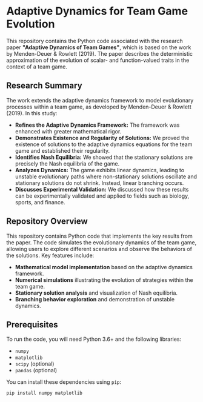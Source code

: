 # Adaptive Dynamics for Team Game Evolution

This repository contains the Python code associated with the research paper **"Adaptive Dynamics of Team Games"**, which is based on the work by Menden-Deuer & Rowlett (2019). The paper describes the deterministic approximation of the evolution of scalar- and function-valued traits in the context of a team game.

## Research Summary

The work extends the adaptive dynamics framework to model evolutionary processes within a team game, as developed by Menden-Deuer & Rowlett (2019). In this study:

- **Refines the Adaptive Dynamics Framework:** The framework was enhanced with greater mathematical rigor.
- **Demonstrates Existence and Regularity of Solutions:** We proved the existence of solutions to the adaptive dynamics equations for the team game and established their regularity.
- **Identifies Nash Equilibria:** We showed that the stationary solutions are precisely the Nash equilibria of the game.
- **Analyzes Dynamics:** The game exhibits linear dynamics, leading to unstable evolutionary paths where non-stationary solutions oscillate and stationary solutions do not shrink. Instead, linear branching occurs.
- **Discusses Experimental Validation:** We discussed how these results can be experimentally validated and applied to fields such as biology, sports, and finance.

## Repository Overview

This repository contains Python code that implements the key results from the paper. The code simulates the evolutionary dynamics of the team game, allowing users to explore different scenarios and observe the behaviors of the solutions. Key features include:

- **Mathematical model implementation** based on the adaptive dynamics framework.
- **Numerical simulations** illustrating the evolution of strategies within the team game.
- **Stationary solution analysis** and visualization of Nash equilibria.
- **Branching behavior exploration** and demonstration of unstable dynamics.

## Prerequisites

To run the code, you will need Python 3.6+ and the following libraries:

- `numpy`
- `matplotlib`
- `scipy` (optional)
- `pandas` (optional)

You can install these dependencies using `pip`:

```bash
pip install numpy matplotlib
```
